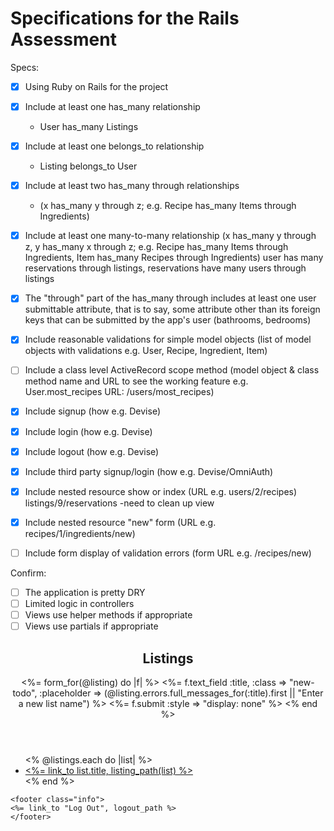 # Specifications for the Rails Assessment

Specs:
- [x] Using Ruby on Rails for the project

- [x] Include at least one has_many relationship
  - User has_many Listings

- [x] Include at least one belongs_to relationship
  - Listing belongs_to User

- [x] Include at least two has_many through relationships
  - (x has_many y through z; e.g. Recipe has_many Items through Ingredients)

- [x] Include at least one many-to-many relationship (x has_many y through z, y has_many x through z; e.g. Recipe has_many Items through Ingredients, Item has_many Recipes through Ingredients) user has many reservations through listings, reservations have many users through listings
- [x] The "through" part of the has_many through includes at least one user submittable attribute, that is to say, some attribute other than its foreign keys that can be submitted by the app's user (bathrooms, bedrooms)
- [x] Include reasonable validations for simple model objects (list of model objects with validations e.g. User, Recipe, Ingredient, Item)
- [ ] Include a class level ActiveRecord scope method (model object & class method name and URL to see the working feature e.g. User.most_recipes URL: /users/most_recipes)
- [x] Include signup (how e.g. Devise)
- [x] Include login (how e.g. Devise)
- [x] Include logout (how e.g. Devise)
- [x] Include third party signup/login (how e.g. Devise/OmniAuth)
- [x] Include nested resource show or index (URL e.g. users/2/recipes) listings/9/reservations -need to clean up view
- [x] Include nested resource "new" form (URL e.g. recipes/1/ingredients/new)
- [ ] Include form display of validation errors (form URL e.g. /recipes/new)

Confirm:
- [ ] The application is pretty DRY
- [ ] Limited logic in controllers
- [ ] Views use helper methods if appropriate
- [ ] Views use partials if appropriate
<section class="todoapp">

  <header class="header">
		<h1>Listings</h1>
    <%= form_for(@listing) do |f| %>
      <%= f.text_field :title, :class => "new-todo", :placeholder => (@listing.errors.full_messages_for(:title).first || "Enter a new list name") %>
    	<%= f.submit :style => "display: none" %>
    <% end %>
	</header>

  <section class="main">
    <ul class="todo-list">
      <% @listings.each do |list| %>
        <li>
          <div class="view">
            <label><a href="#"><%= link_to list.title, listing_path(list) %></a></label>
          </div>
        </li>
    <% end %>
    </ul>
  </section>
</section>

	<footer class="info">
    <%= link_to "Log Out", logout_path %>
	</footer>
